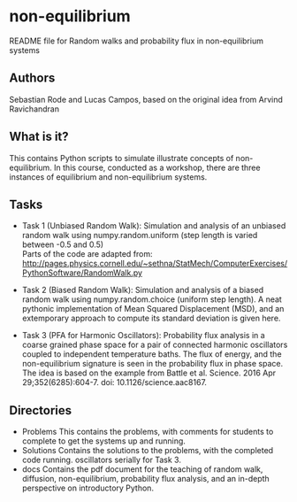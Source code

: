 # non-equilibrium

README file for Random walks and probability flux in non-equilibrium systems

Authors
-------

Sebastian Rode and Lucas Campos, based on the original idea from Arvind Ravichandran

What is it?
-----------
  
  This contains Python scripts to simulate illustrate concepts of
  non-equilibrium. In this course, conducted as a workshop, there are three
  instances of equilibrium and non-equilibrium systems. 
  
Tasks
-----
  - Task 1 (Unbiased Random Walk):
    Simulation and analysis of an unbiased random walk using numpy.random.uniform 
    (step length is varied between -0.5 and 0.5)  
    Parts of the code are adapted from:
    http://pages.physics.cornell.edu/~sethna/StatMech/ComputerExercises/PythonSoftware/RandomWalk.py
    
  - Task 2 (Biased Random Walk):
    Simulation and analysis of a biased random walk using numpy.random.choice (uniform step length).
		A neat pythonic implementation of Mean Squared Displacement (MSD), and an extemporary approach to
		compute its standard deviation is given here. 
  
  - Task 3 (PFA for Harmonic Oscillators):
    Probability flux analysis in a coarse grained phase space for a pair of connected harmonic oscillators
    coupled to independent temperature baths. The flux of energy, and the non-equilibrium signature is seen
		in the probability flux in phase space.
		The idea is based on the example from Battle et al.
		Science. 2016 Apr 29;352(6285):604-7. doi: 10.1126/science.aac8167.

  Directories
  -----------
  - Problems
		This contains the problems, with comments for students to complete to get the systems up and running.
  - Solutions
		Contains the solutions to the problems, with the completed code running. 
		oscillators serially for Task 3. 
  - docs
		Contains the pdf document for the teaching of random walk, diffusion, non-equilibrium, 
		probability flux analysis, and an in-depth perspective on introductory Python.
